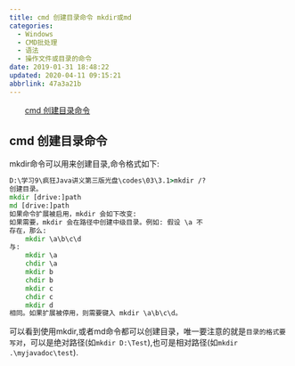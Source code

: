 ```yaml
---
title: cmd 创建目录命令 mkdir或md
categories: 
  - Windows
  - CMD批处理
  - 语法
  - 操作文件或目录的命令
date: 2019-01-31 18:48:22
updated: 2020-04-11 09:15:21
abbrlink: 47a3a21b
---
```

<div id='my_toc'><a href="/blog/47a3a21b/#cmd-创建目录命令" class="header_2">cmd 创建目录命令</a>&nbsp;<br></div>
<style>.header_1{margin-left: 1em;}.header_2{margin-left: 2em;}.header_3{margin-left: 3em;}.header_4{margin-left: 4em;}.header_5{margin-left: 5em;}.header_6{margin-left: 6em;}</style>
<!--more-->
<script>if (navigator.platform.search('arm')==-1){document.getElementById('my_toc').style.display = 'none';}var e,p = document.getElementsByTagName('p');while (p.length>0) {e = p[0];e.parentElement.removeChild(e);}</script>

<!--end-->
## cmd 创建目录命令 ##
mkdir命令可以用来创建目录,命令格式如下:
```cmd
D:\学习9\疯狂Java讲义第三版光盘\codes\03\3.1>mkdir /?
创建目录。
mkdir [drive:]path
md [drive:]path
如果命令扩展被启用，mkdir 会如下改变:
如果需要，mkdir 会在路径中创建中级目录。例如: 假设 \a 不
存在，那么:
    mkdir \a\b\c\d
与:
    mkdir \a
    chdir \a
    mkdir b
    chdir b
    mkdir c
    chdir c
    mkdir d
相同。如果扩展被停用，则需要键入 mkdir \a\b\c\d。
```
可以看到使用mkdir,或者md命令都可以创建目录，唯一要注意的就是`目录的格式要写对`，可以是绝对路径(如`mkdir D:\Test`),也可是相对路径(如`mkdir .\myjavadoc\test`).
